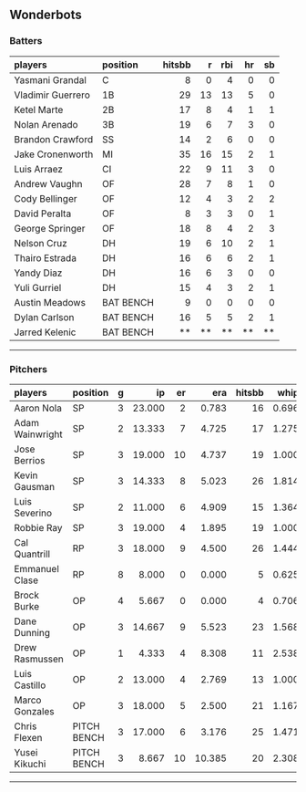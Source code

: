 ## Wonderbots

### Batters

 
|players           |position  | hitsbb|  r| rbi| hr| sb| 
|:-----------------|:---------|------:|--:|---:|--:|--:| 
|Yasmani Grandal   |C         |      8|  0|   4|  0|  0| 
|Vladimir Guerrero |1B        |     29| 13|  13|  5|  0| 
|Ketel Marte       |2B        |     17|  8|   4|  1|  1| 
|Nolan Arenado     |3B        |     19|  6|   7|  3|  0| 
|Brandon Crawford  |SS        |     14|  2|   6|  0|  0| 
|Jake Cronenworth  |MI        |     35| 16|  15|  2|  1| 
|Luis Arraez       |CI        |     22|  9|  11|  3|  0| 
|Andrew Vaughn     |OF        |     28|  7|   8|  1|  0| 
|Cody Bellinger    |OF        |     12|  4|   3|  2|  2| 
|David Peralta     |OF        |      8|  3|   3|  0|  1| 
|George Springer   |OF        |     18|  8|   4|  2|  3| 
|Nelson Cruz       |DH        |     19|  6|  10|  2|  1| 
|Thairo Estrada    |DH        |     16|  6|   6|  2|  1| 
|Yandy Diaz        |DH        |     16|  6|   3|  0|  0| 
|Yuli Gurriel      |DH        |     15|  4|   3|  2|  1| 
|Austin Meadows    |BAT BENCH |      9|  0|   0|  0|  0| 
|Dylan Carlson     |BAT BENCH |     16|  5|   5|  2|  1| 
|Jarred Kelenic    |BAT BENCH |     **| **|  **| **| **| 


* * *

### Pitchers

 
|players         |position    |  g|     ip| er|    era| hitsbb|  whip| so|  w| sv| 
|:---------------|:-----------|--:|------:|--:|------:|------:|-----:|--:|--:|--:| 
|Aaron Nola      |SP          |  3| 23.000|  2|  0.783|     16| 0.696| 20|  1|  0| 
|Adam Wainwright |SP          |  2| 13.333|  7|  4.725|     17| 1.275| 12|  0|  0| 
|Jose Berrios    |SP          |  3| 19.000| 10|  4.737|     19| 1.000| 14|  1|  0| 
|Kevin Gausman   |SP          |  3| 14.333|  8|  5.023|     26| 1.814| 14|  0|  0| 
|Luis Severino   |SP          |  2| 11.000|  6|  4.909|     15| 1.364| 19|  0|  0| 
|Robbie Ray      |SP          |  3| 19.000|  4|  1.895|     19| 1.000| 17|  2|  0| 
|Cal Quantrill   |RP          |  3| 18.000|  9|  4.500|     26| 1.444| 11|  2|  0| 
|Emmanuel Clase  |RP          |  8|  8.000|  0|  0.000|      5| 0.625|  7|  0|  7| 
|Brock Burke     |OP          |  4|  5.667|  0|  0.000|      4| 0.706|  6|  1|  0| 
|Dane Dunning    |OP          |  3| 14.667|  9|  5.523|     23| 1.568|  7|  0|  0| 
|Drew Rasmussen  |OP          |  1|  4.333|  4|  8.308|     11| 2.538|  3|  0|  0| 
|Luis Castillo   |OP          |  2| 13.000|  4|  2.769|     13| 1.000|  9|  0|  0| 
|Marco Gonzales  |OP          |  3| 18.000|  5|  2.500|     21| 1.167|  8|  1|  0| 
|Chris Flexen    |PITCH BENCH |  3| 17.000|  6|  3.176|     25| 1.471| 12|  0|  0| 
|Yusei Kikuchi   |PITCH BENCH |  3|  8.667| 10| 10.385|     20| 2.308| 11|  0|  0| 


* * *


